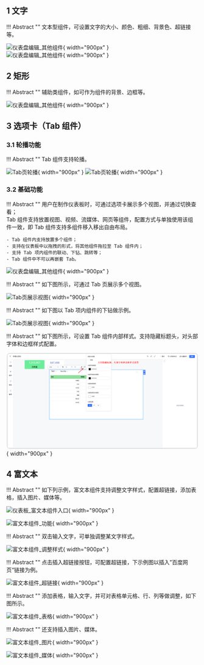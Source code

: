 ## 1 文字

!!! Abstract ""
	文本型组件，可设置文字的大小、颜色、粗细、背景色、超链接等。

![仪表盘编辑_其他组件](../../img/dashboard_generation/文字组件.png){ width="900px" }  
![仪表盘编辑_其他组件](../../img/dashboard_generation/文字组件显示效果.png){ width="900px" }

## 2 矩形

!!! Abstract ""
	辅助类组件，如可作为组件的背景、边框等。

![仪表盘编辑_其他组件](../../img/dashboard_generation/矩形框.png){ width="900px" }

## 3 选项卡（Tab 组件）

### 3.1 轮播功能

!!! Abstract ""
	Tab 组件支持轮播。

![Tab页轮播](../../img/dashboard_generation/tab组件轮播设置.png){ width="900px" }
![Tab页轮播](../../img/dashboard_generation/开启轮播.png){ width="900px" }

### 3.2 基础功能

!!! Abstract ""
	用户在制作仪表板时，可通过选项卡展示多个视图，并通过切换查看；  
	Tab 组件支持放置视图、视频、流媒体、网页等组件，配置方式与单独使用该组件一致，即 Tab 组件支持多组件移入移出自由布局。

	- Tab 组件内支持放置多个组件；
	- 支持在仪表板中以拖拽的形式，将其他组件拖拉至 Tab 组件内；
	- 支持 Tab 项内组件的联动、下钻、跳转等；
	- Tab 组件中不可以再嵌套 Tab。

![仪表盘编辑_其他组件](../../img/dashboard_generation/tab选项.png){ width="900px" }

!!! Abstract ""
	如下图所示，可通过 Tab 页展示多个视图。

![Tab页展示视图](../../img/dashboard_generation/Tab页展示视图.png){ width="900px" }

!!! Abstract ""
	如下图以 Tab 项内组件的下钻做示例。

![Tab页展示视图](../../img/dashboard_generation/Tab页视图下钻.png){ width="900px" }

!!! Abstract ""
	如下图所示，可设置 Tab 组件内部样式。支持隐藏标题头，对头部字体和边框样式配置。

![Tab页内部样式编辑](../../img/dashboard_generation/tab组件样式设置.png){ width="900px" }

## 4 富文本

!!! Abstract ""
	如下列示例，富文本组件支持调整文字样式，配置超链接，添加表格，插入图片、媒体等。

![仪表板_富文本组件入口](../../img/dashboard_generation/仪表板_富文本组件入口.png){ width="900px" }

![富文本组件_功能](../../img/dashboard_generation/富文本组件_功能.png){ width="900px" }

!!! Abstract ""
	双击输入文字，可单独调整某文字样式。

![富文本组件_调整样式](../../img/dashboard_generation/富文本组件_调整样式.png){ width="900px" }

!!! Abstract ""
	点击插入超链接按钮，可配置超链接，下示例图以插入”百度网页“链接为例。

![富文本组件_超链接](../../img/dashboard_generation/富文本组件_超链接.png){ width="900px" }

!!! Abstract ""
	添加表格，输入文字，并可对表格单元格、行、列等做调整，如下图所示。

![富文本组件_表格](../../img/dashboard_generation/富文本组件_表格.png){ width="900px" }

!!! Abstract ""
	还支持插入图片、媒体。

![富文本组件_图片](../../img/dashboard_generation/富文本组件_图片.png){ width="900px" }

![富文本组件_媒体](../../img/dashboard_generation/富文本组件_媒体.png){ width="900px" }